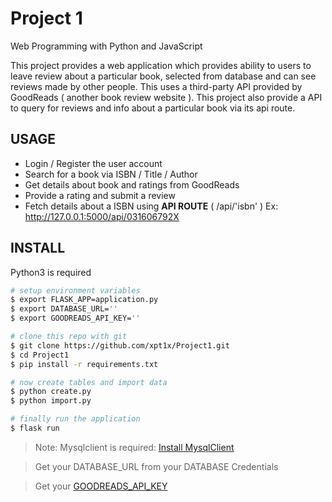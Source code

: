 # Project 1

Web Programming with Python and JavaScript

This project provides a web application which provides ability to users to leave review about a particular book, selected from database and can see reviews made by other people. This uses a third-party API provided by GoodReads ( another book review website ). This project also provide a API to query for reviews and info about a particular book via its api route.

## USAGE

- Login / Register the user account
- Search for a book via ISBN / Title / Author
- Get details about book and ratings from GoodReads
- Provide a rating and submit a review
- Fetch details about a ISBN using **API ROUTE** ( /api/'isbn' ) Ex: http://127.0.0.1:5000/api/031606792X

## INSTALL 

Python3 is required

```bash
# setup environment variables
$ export FLASK_APP=application.py
$ export DATABASE_URL=''
$ export GOODREADS_API_KEY=''

# clone this repo with git
$ git clone https://github.com/xpt1x/Project1.git
$ cd Project1
$ pip install -r requirements.txt

# now create tables and import data
$ python create.py
$ python import.py

# finally run the application
$ flask run
```

> Note: Mysqlclient is required: [Install MysqlClient](https://github.com/PyMySQL/mysqlclient-python)

> Get your DATABASE_URL from your DATABASE Credentials 

> Get your [GOODREADS_API_KEY](https://www.goodreads.com/api)
